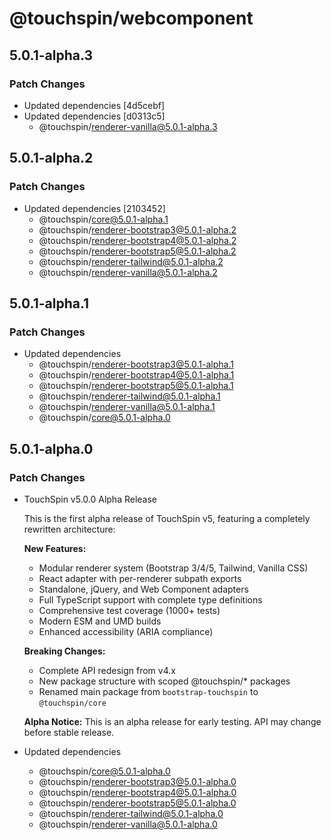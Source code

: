 # @touchspin/webcomponent

## 5.0.1-alpha.3

### Patch Changes

- Updated dependencies [4d5cebf]
- Updated dependencies [d0313c5]
  - @touchspin/renderer-vanilla@5.0.1-alpha.3

## 5.0.1-alpha.2

### Patch Changes

- Updated dependencies [2103452]
  - @touchspin/core@5.0.1-alpha.1
  - @touchspin/renderer-bootstrap3@5.0.1-alpha.2
  - @touchspin/renderer-bootstrap4@5.0.1-alpha.2
  - @touchspin/renderer-bootstrap5@5.0.1-alpha.2
  - @touchspin/renderer-tailwind@5.0.1-alpha.2
  - @touchspin/renderer-vanilla@5.0.1-alpha.2

## 5.0.1-alpha.1

### Patch Changes

- Updated dependencies
  - @touchspin/renderer-bootstrap3@5.0.1-alpha.1
  - @touchspin/renderer-bootstrap4@5.0.1-alpha.1
  - @touchspin/renderer-bootstrap5@5.0.1-alpha.1
  - @touchspin/renderer-tailwind@5.0.1-alpha.1
  - @touchspin/renderer-vanilla@5.0.1-alpha.1
  - @touchspin/core@5.0.1-alpha.0

## 5.0.1-alpha.0

### Patch Changes

- TouchSpin v5.0.0 Alpha Release

  This is the first alpha release of TouchSpin v5, featuring a completely rewritten architecture:

  **New Features:**
  - Modular renderer system (Bootstrap 3/4/5, Tailwind, Vanilla CSS)
  - React adapter with per-renderer subpath exports
  - Standalone, jQuery, and Web Component adapters
  - Full TypeScript support with complete type definitions
  - Comprehensive test coverage (1000+ tests)
  - Modern ESM and UMD builds
  - Enhanced accessibility (ARIA compliance)

  **Breaking Changes:**
  - Complete API redesign from v4.x
  - New package structure with scoped @touchspin/\* packages
  - Renamed main package from `bootstrap-touchspin` to `@touchspin/core`

  **Alpha Notice:**
  This is an alpha release for early testing. API may change before stable release.

- Updated dependencies
  - @touchspin/core@5.0.1-alpha.0
  - @touchspin/renderer-bootstrap3@5.0.1-alpha.0
  - @touchspin/renderer-bootstrap4@5.0.1-alpha.0
  - @touchspin/renderer-bootstrap5@5.0.1-alpha.0
  - @touchspin/renderer-tailwind@5.0.1-alpha.0
  - @touchspin/renderer-vanilla@5.0.1-alpha.0
